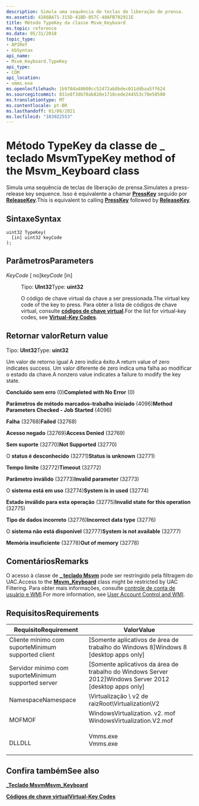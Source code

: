 ```yaml
---
description: Simula uma sequência de teclas de liberação de prensa.
ms.assetid: 4166BA71-315D-41BD-857C-48AFB702911E
title: Método TypeKey da classe Msvm_Keyboard
ms.topic: reference
ms.date: 05/31/2018
topic_type:
- APIRef
- kbSyntax
api_name:
- Msvm_Keyboard.TypeKey
api_type:
- COM
api_location:
- vmms.exe
ms.openlocfilehash: 1b978da48600cc52472ab8bdec011ddbaa5ff624
ms.sourcegitcommit: 831e8f3db78ab820e1710cede244553c70e50500
ms.translationtype: MT
ms.contentlocale: pt-BR
ms.lasthandoff: 01/08/2021
ms.locfileid: "103922553"
---
```

# <a name="typekey-method-of-the-msvm_keyboard-class"></a><span data-ttu-id="b4574-103">Método TypeKey da classe de \_ teclado Msvm</span><span class="sxs-lookup"><span data-stu-id="b4574-103">TypeKey method of the Msvm\_Keyboard class</span></span>

<span data-ttu-id="b4574-104">Simula uma sequência de teclas de liberação de prensa.</span><span class="sxs-lookup"><span data-stu-id="b4574-104">Simulates a press-release key sequence.</span></span> <span data-ttu-id="b4574-105">Isso é equivalente a chamar [**PressKey**](presskey-msvm-keyboard.md) seguido por [**ReleaseKey**](releasekey-msvm-keyboard.md).</span><span class="sxs-lookup"><span data-stu-id="b4574-105">This is equivalent to calling [**PressKey**](presskey-msvm-keyboard.md) followed by [**ReleaseKey**](releasekey-msvm-keyboard.md).</span></span>

## <a name="syntax"></a><span data-ttu-id="b4574-106">Sintaxe</span><span class="sxs-lookup"><span data-stu-id="b4574-106">Syntax</span></span>


```mof
uint32 TypeKey(
  [in] uint32 keyCode
);
```



## <a name="parameters"></a><span data-ttu-id="b4574-107">Parâmetros</span><span class="sxs-lookup"><span data-stu-id="b4574-107">Parameters</span></span>

<dl> <dt>

<span data-ttu-id="b4574-108">*KeyCode* \[ no\]</span><span class="sxs-lookup"><span data-stu-id="b4574-108">*keyCode* \[in\]</span></span>
</dt> <dd>

<span data-ttu-id="b4574-109">Tipo: **UInt32**</span><span class="sxs-lookup"><span data-stu-id="b4574-109">Type: **uint32**</span></span>

<span data-ttu-id="b4574-110">O código de chave virtual da chave a ser pressionada.</span><span class="sxs-lookup"><span data-stu-id="b4574-110">The virtual key code of the key to press.</span></span> <span data-ttu-id="b4574-111">Para obter a lista de códigos de chave virtual, consulte [**códigos de chave virtual**](../inputdev/virtual-key-codes.md).</span><span class="sxs-lookup"><span data-stu-id="b4574-111">For the list for virtual-key codes, see [**Virtual-Key Codes**](../inputdev/virtual-key-codes.md).</span></span>

</dd> </dl>

## <a name="return-value"></a><span data-ttu-id="b4574-112">Retornar valor</span><span class="sxs-lookup"><span data-stu-id="b4574-112">Return value</span></span>

<span data-ttu-id="b4574-113">Tipo: **UInt32**</span><span class="sxs-lookup"><span data-stu-id="b4574-113">Type: **uint32**</span></span>

<span data-ttu-id="b4574-114">Um valor de retorno igual A zero indica êxito.</span><span class="sxs-lookup"><span data-stu-id="b4574-114">A return value of zero indicates success.</span></span> <span data-ttu-id="b4574-115">Um valor diferente de zero indica uma falha ao modificar o estado da chave.</span><span class="sxs-lookup"><span data-stu-id="b4574-115">A nonzero value indicates a failure to modify the key state.</span></span>

<dl> <dt>

<span data-ttu-id="b4574-116">**Concluído sem erro** (0)</span><span class="sxs-lookup"><span data-stu-id="b4574-116">**Completed with No Error** (0)</span></span>
</dt> <dt>

<span data-ttu-id="b4574-117">**Parâmetros de método marcados-trabalho iniciado** (4096)</span><span class="sxs-lookup"><span data-stu-id="b4574-117">**Method Parameters Checked - Job Started** (4096)</span></span>
</dt> <dt>

<span data-ttu-id="b4574-118">**Falha** (32768)</span><span class="sxs-lookup"><span data-stu-id="b4574-118">**Failed** (32768)</span></span>
</dt> <dt>

<span data-ttu-id="b4574-119">**Acesso negado** (32769)</span><span class="sxs-lookup"><span data-stu-id="b4574-119">**Access Denied** (32769)</span></span>
</dt> <dt>

<span data-ttu-id="b4574-120">**Sem suporte** (32770)</span><span class="sxs-lookup"><span data-stu-id="b4574-120">**Not Supported** (32770)</span></span>
</dt> <dt>

<span data-ttu-id="b4574-121">O **status é desconhecido** (32771)</span><span class="sxs-lookup"><span data-stu-id="b4574-121">**Status is unknown** (32771)</span></span>
</dt> <dt>

<span data-ttu-id="b4574-122">**Tempo limite** (32772)</span><span class="sxs-lookup"><span data-stu-id="b4574-122">**Timeout** (32772)</span></span>
</dt> <dt>

<span data-ttu-id="b4574-123">**Parâmetro inválido** (32773)</span><span class="sxs-lookup"><span data-stu-id="b4574-123">**Invalid parameter** (32773)</span></span>
</dt> <dt>

<span data-ttu-id="b4574-124">O **sistema está em uso** (32774)</span><span class="sxs-lookup"><span data-stu-id="b4574-124">**System is in used** (32774)</span></span>
</dt> <dt>

<span data-ttu-id="b4574-125">**Estado inválido para esta operação** (32775)</span><span class="sxs-lookup"><span data-stu-id="b4574-125">**Invalid state for this operation** (32775)</span></span>
</dt> <dt>

<span data-ttu-id="b4574-126">**Tipo de dados incorreto** (32776)</span><span class="sxs-lookup"><span data-stu-id="b4574-126">**Incorrect data type** (32776)</span></span>
</dt> <dt>

<span data-ttu-id="b4574-127">O **sistema não está disponível** (32777)</span><span class="sxs-lookup"><span data-stu-id="b4574-127">**System is not available** (32777)</span></span>
</dt> <dt>

<span data-ttu-id="b4574-128">**Memória insuficiente** (32778)</span><span class="sxs-lookup"><span data-stu-id="b4574-128">**Out of memory** (32778)</span></span>
</dt> </dl>

## <a name="remarks"></a><span data-ttu-id="b4574-129">Comentários</span><span class="sxs-lookup"><span data-stu-id="b4574-129">Remarks</span></span>

<span data-ttu-id="b4574-130">O acesso à classe de [**\_ teclado Msvm**](msvm-keyboard.md) pode ser restringido pela filtragem do UAC.</span><span class="sxs-lookup"><span data-stu-id="b4574-130">Access to the [**Msvm\_Keyboard**](msvm-keyboard.md) class might be restricted by UAC Filtering.</span></span> <span data-ttu-id="b4574-131">Para obter mais informações, consulte [controle de conta de usuário e WMI](/windows/desktop/WmiSdk/user-account-control-and-wmi).</span><span class="sxs-lookup"><span data-stu-id="b4574-131">For more information, see [User Account Control and WMI](/windows/desktop/WmiSdk/user-account-control-and-wmi).</span></span>

## <a name="requirements"></a><span data-ttu-id="b4574-132">Requisitos</span><span class="sxs-lookup"><span data-stu-id="b4574-132">Requirements</span></span>



| <span data-ttu-id="b4574-133">Requisito</span><span class="sxs-lookup"><span data-stu-id="b4574-133">Requirement</span></span> | <span data-ttu-id="b4574-134">Valor</span><span class="sxs-lookup"><span data-stu-id="b4574-134">Value</span></span> |
|-------------------------------------|---------------------------------------------------------------------------------------------------------|
| <span data-ttu-id="b4574-135">Cliente mínimo com suporte</span><span class="sxs-lookup"><span data-stu-id="b4574-135">Minimum supported client</span></span><br/> | <span data-ttu-id="b4574-136">\[Somente aplicativos de área de trabalho do Windows 8\]</span><span class="sxs-lookup"><span data-stu-id="b4574-136">Windows 8 \[desktop apps only\]</span></span><br/>                                                              |
| <span data-ttu-id="b4574-137">Servidor mínimo com suporte</span><span class="sxs-lookup"><span data-stu-id="b4574-137">Minimum supported server</span></span><br/> | <span data-ttu-id="b4574-138">\[Somente aplicativos da área de trabalho do Windows Server 2012\]</span><span class="sxs-lookup"><span data-stu-id="b4574-138">Windows Server 2012 \[desktop apps only\]</span></span><br/>                                                    |
| <span data-ttu-id="b4574-139">Namespace</span><span class="sxs-lookup"><span data-stu-id="b4574-139">Namespace</span></span><br/>                | <span data-ttu-id="b4574-140">\\Virtualização \\ v2 de raiz</span><span class="sxs-lookup"><span data-stu-id="b4574-140">Root\\Virtualization\\V2</span></span><br/>                                                                     |
| <span data-ttu-id="b4574-141">MOF</span><span class="sxs-lookup"><span data-stu-id="b4574-141">MOF</span></span><br/>                      | <dl> <span data-ttu-id="b4574-142"><dt>WindowsVirtualization. v2. mof</dt></span><span class="sxs-lookup"><span data-stu-id="b4574-142"><dt>WindowsVirtualization.V2.mof</dt></span></span> </dl> |
| <span data-ttu-id="b4574-143">DLL</span><span class="sxs-lookup"><span data-stu-id="b4574-143">DLL</span></span><br/>                      | <dl> <span data-ttu-id="b4574-144"><dt>Vmms.exe</dt></span><span class="sxs-lookup"><span data-stu-id="b4574-144"><dt>Vmms.exe</dt></span></span> </dl>                     |



## <a name="see-also"></a><span data-ttu-id="b4574-145">Confira também</span><span class="sxs-lookup"><span data-stu-id="b4574-145">See also</span></span>

<dl> <dt>

[<span data-ttu-id="b4574-146">**\_Teclado Msvm**</span><span class="sxs-lookup"><span data-stu-id="b4574-146">**Msvm\_Keyboard**</span></span>](msvm-keyboard.md)
</dt> <dt>

[<span data-ttu-id="b4574-147">**Códigos de chave virtual**</span><span class="sxs-lookup"><span data-stu-id="b4574-147">**Virtual-Key Codes**</span></span>](../inputdev/virtual-key-codes.md)
</dt> </dl>

 

